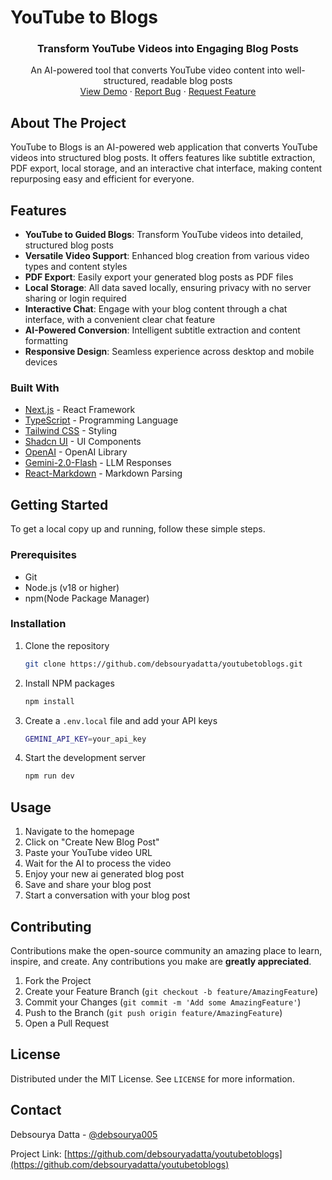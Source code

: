 # YouTube to Blogs

<div align="center">
  <h3>Transform YouTube Videos into Engaging Blog Posts</h3>

  <p align="center">
    An AI-powered tool that converts YouTube video content into well-structured, readable blog posts
    <br />
    <a href="https://youtubetoblogs.vercel.app/">View Demo</a>
    ·
    <a href="https://github.com/debsouryadatta/youtubetoblogs/issues">Report Bug</a>
    ·
    <a href="https://github.com/debsouryadatta/youtubetoblogs/issues">Request Feature</a>
  </p>
</div>

## About The Project

YouTube to Blogs is an AI-powered web application that converts YouTube videos into structured blog posts. It offers features like subtitle extraction, PDF export, local storage, and an interactive chat interface, making content repurposing easy and efficient for everyone.

## Features

- **YouTube to Guided Blogs**: Transform YouTube videos into detailed, structured blog posts
- **Versatile Video Support**: Enhanced blog creation from various video types and content styles
- **PDF Export**: Easily export your generated blog posts as PDF files
- **Local Storage**: All data saved locally, ensuring privacy with no server sharing or login required
- **Interactive Chat**: Engage with your blog content through a chat interface, with a convenient clear chat feature
- **AI-Powered Conversion**: Intelligent subtitle extraction and content formatting
- **Responsive Design**: Seamless experience across desktop and mobile devices

### Built With

- [Next.js](https://nextjs.org/) - React Framework
- [TypeScript](https://www.typescriptlang.org/) - Programming Language
- [Tailwind CSS](https://tailwindcss.com) - Styling
- [Shadcn UI](https://ui.shadcn.com/) - UI Components
- [OpenAI](https://openai.com/) - OpenAI Library
- [Gemini-2.0-Flash](https://ai.google.dev/gemini-api/docs/openai) - LLM Responses
- [React-Markdown](https://github.com/remarkjs/react-markdown) - Markdown Parsing

## Getting Started

To get a local copy up and running, follow these simple steps.

### Prerequisites

* Git
* Node.js (v18 or higher)
* npm(Node Package Manager)

### Installation

1. Clone the repository
   ```sh
   git clone https://github.com/debsouryadatta/youtubetoblogs.git
   ```
2. Install NPM packages
   ```sh
   npm install
   ```
3. Create a `.env.local` file and add your API keys
   ```sh
   GEMINI_API_KEY=your_api_key
   ```
4. Start the development server
   ```sh
   npm run dev
   ```

## Usage

1. Navigate to the homepage
2. Click on "Create New Blog Post"
3. Paste your YouTube video URL
4. Wait for the AI to process the video
5. Enjoy your new ai generated blog post
6. Save and share your blog post
7. Start a conversation with your blog post

## Contributing

Contributions make the open-source community an amazing place to learn, inspire, and create. Any contributions you make are **greatly appreciated**.

1. Fork the Project
2. Create your Feature Branch (`git checkout -b feature/AmazingFeature`)
3. Commit your Changes (`git commit -m 'Add some AmazingFeature'`)
4. Push to the Branch (`git push origin feature/AmazingFeature`)
5. Open a Pull Request

## License

Distributed under the MIT License. See `LICENSE` for more information.

## Contact

Debsourya Datta - [@debsourya005](https://twitter.com/debsourya005)

Project Link: [https://github.com/debsouryadatta/youtubetoblogs](https://github.com/debsouryadatta/youtubetoblogs)

